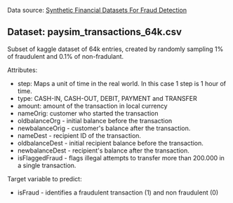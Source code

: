 Data source: [Synthetic Financial Datasets For Fraud Detection](https://www.kaggle.com/ntnu-testimon/paysim1)

## Dataset: paysim_transactions_64k.csv

Subset of kaggle dataset of 64k entries, created by randomly sampling 1% of fraudulent and 0.1% of non-fradulant.

Attributes:
- step: Maps a unit of time in the real world. In this case 1 step is 1 hour of time.
- type: CASH-IN, CASH-OUT, DEBIT, PAYMENT and TRANSFER
- amount: amount of the transaction in local currency
- nameOrig: customer who started the transaction
- oldbalanceOrg - initial balance before the transaction
- newbalanceOrig - customer's balance after the transaction.
- nameDest - recipient ID of the transaction.
- oldbalanceDest - initial recipient balance before the transaction.
- newbalanceDest - recipient's balance after the transaction.
- isFlaggedFraud - flags illegal attempts to transfer more than 200.000 in a single transaction.

Target variable to predict:
- isFraud - identifies a fraudulent transaction (1) and non fraudulent (0)